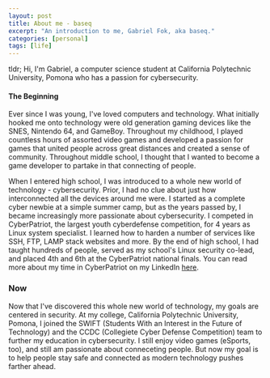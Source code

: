 ```yaml
---
layout: post
title: About me - baseq
excerpt: "An introduction to me, Gabriel Fok, aka baseq."
categories: [personal]
tags: [life]
---
```

tldr; Hi, I'm Gabriel, a computer science student at California Polytechnic University, Pomona who has a passion for cybersecurity. 
#### The Beginning
Ever since I was young, I've loved computers and technology. What initially hooked me onto technology were old generation gaming devices like the SNES, Nintendo 64, and GameBoy. Throughout my childhood, I played countless hours of assorted video games and developed a passion for games that united people across great distances and created a sense of community. Throughout middle school, I thought that I wanted to become a game developer to partake in that connecting of people.

When I entered high school, I was introduced to a whole new world of technology - cybersecurity. Prior, I had no clue about just how interconnected all the devices around me were. I started as a complete cyber newbie at a simple summer camp, but as the years passed by, I became increasingly more passionate about cybersecurity. I competed in CyberPatriot, the largest youth cyberdefense competition, for 4 years as Linux system specialist. I learned how to harden a number of services like SSH, FTP, LAMP stack websites and more. By the end of high school, I had taught hundreds of people, served as my school's Linux security co-lead, and placed 4th and 6th at the CyberPatriot national finals. You can read more about my time in CyberPatriot on my LinkedIn [here](https://www.linkedin.com/in/gabriel-fok-653aba174/). 

### Now
Now that I've discovered this whole new world of technology, my goals are centered in security. At my college, California Polytechnic University, Pomona, I joined the SWIFT (Students With an Interest in the Future of Technology) and the CCDC (Collegiete Cyber Defense Competition) team to further my education in cybersecurity. I still enjoy video games (eSports, too), and still am passionate about conneceting people. But now my goal is to help people stay safe and connected as modern technology pushes farther ahead.